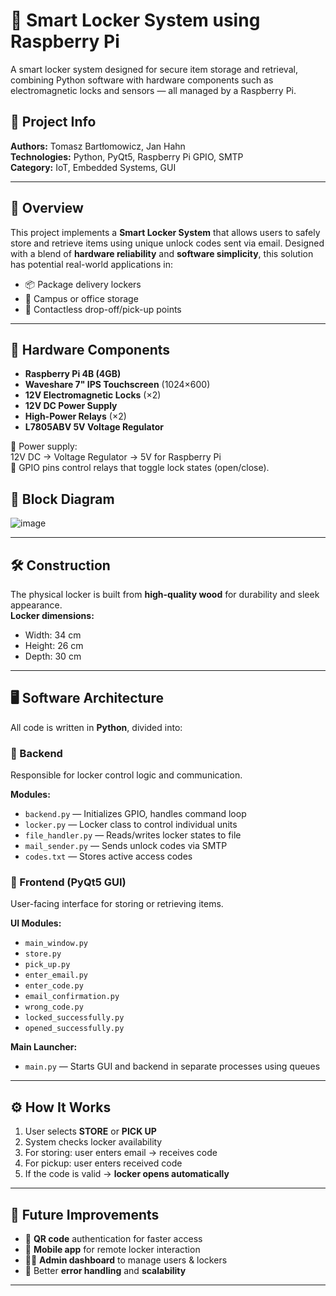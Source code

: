 # 🔐 Smart Locker System using Raspberry Pi

A smart locker system designed for secure item storage and retrieval, combining Python software with hardware components such as electromagnetic locks and sensors — all managed by a Raspberry Pi.

## 📅 Project Info

**Authors:** Tomasz Bartłomowicz, Jan Hahn  
**Technologies:** Python, PyQt5, Raspberry Pi GPIO, SMTP  
**Category:** IoT, Embedded Systems, GUI

---

## 🧠 Overview

This project implements a **Smart Locker System** that allows users to safely store and retrieve items using unique unlock codes sent via email. Designed with a blend of **hardware reliability** and **software simplicity**, this solution has potential real-world applications in:

- 📦 Package delivery lockers  
- 🏫 Campus or office storage  
- 🤝 Contactless drop-off/pick-up points  

---

## 🧰 Hardware Components

- **Raspberry Pi 4B (4GB)**
- **Waveshare 7" IPS Touchscreen** (1024×600)
- **12V Electromagnetic Locks** (×2)
- **12V DC Power Supply**
- **High-Power Relays** (×2)
- **L7805ABV 5V Voltage Regulator**

🔌 Power supply:  
12V DC → Voltage Regulator → 5V for Raspberry Pi  
🔁 GPIO pins control relays that toggle lock states (open/close).

## 🧩 Block Diagram

![image](https://github.com/user-attachments/assets/0bc180da-9938-4655-8a8e-e3fafe4a3bee)

---

## 🛠️ Construction

The physical locker is built from **high-quality wood** for durability and sleek appearance.  
**Locker dimensions:**
- Width: 34 cm  
- Height: 26 cm  
- Depth: 30 cm

---

## 🖥️ Software Architecture

All code is written in **Python**, divided into:

### 🔧 Backend

Responsible for locker control logic and communication.

**Modules:**
- `backend.py` — Initializes GPIO, handles command loop  
- `locker.py` — Locker class to control individual units  
- `file_handler.py` — Reads/writes locker states to file  
- `mail_sender.py` — Sends unlock codes via SMTP  
- `codes.txt` — Stores active access codes

### 🎨 Frontend (PyQt5 GUI)

User-facing interface for storing or retrieving items.

**UI Modules:**
- `main_window.py`
- `store.py`
- `pick_up.py`
- `enter_email.py`
- `enter_code.py`
- `email_confirmation.py`
- `wrong_code.py`
- `locked_successfully.py`
- `opened_successfully.py`

**Main Launcher:**
- `main.py` — Starts GUI and backend in separate processes using queues

---

## ⚙️ How It Works

1. User selects **STORE** or **PICK UP**
2. System checks locker availability
3. For storing: user enters email → receives code
4. For pickup: user enters received code
5. If the code is valid → **locker opens automatically**

---

## 🚀 Future Improvements

- 📲 **QR code** authentication for faster access  
- 📱 **Mobile app** for remote locker interaction  
- 🧑‍💻 **Admin dashboard** to manage users & lockers  
- 🧩 Better **error handling** and **scalability**

---

